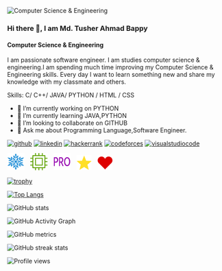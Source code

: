 ![Computer Science & Engineering](https://scontent.fdac24-1.fna.fbcdn.net/v/t39.30808-6/284800128_155784646960635_397191406871748262_n.jpg?_nc_cat=107&ccb=1-7&_nc_sid=e3f864&_nc_ohc=LaRtpB93vnEAX_etWSL&_nc_ht=scontent.fdac24-1.fna&oh=00_AT9seHbv10hFCnFwi8Xy1B0TeAwyk15-z9UyLq8rNJvdxw&oe=629B1AEB)
### Hi there 👋, I am Md. Tusher Ahmad Bappy
#### Computer Science & Engineering


I am passionate software engineer. I am studies computer science & engineering.I am spending much time improving my Computer Science &  Engineering skills. Every day I want to learn something new and share my knowledge with my classmate and others.



Skills: C/  C++/ JAVA/ PYTHON / HTML / CSS

- 🔭 I’m currently working on PYTHON 
- 🌱 I’m currently learning JAVA,PYTHON 
- 👯 I’m looking to collaborate on GITHUB 
- 💬 Ask me about Programming Language,Software Engineer. 


[<img src='https://cdn.jsdelivr.net/npm/simple-icons@3.0.1/icons/github.svg' alt='github' height='40'>](https://github.com/tusherahmadbappy)  [<img src='https://cdn.jsdelivr.net/npm/simple-icons@3.0.1/icons/linkedin.svg' alt='linkedin' height='40'>](https://www.linkedin.com/in/mdtusherahmadbappy/)  [<img src='https://cdn.jsdelivr.net/npm/simple-icons@3.0.1/icons/hackerrank.svg' alt='hackerrank' height='40'>](https://www.hackerrank.com/mdtusherahmadba1)  [<img src='https://cdn.jsdelivr.net/npm/simple-icons@3.0.1/icons/codeforces.svg' alt='codeforces' height='40'>](https://codeforces.com/profile/md_tusher1023)  [<img src='https://cdn.jsdelivr.net/npm/simple-icons@3.0.1/icons/visualstudiocode.svg' alt='visualstudiocode' height='40'>](https://vjudge.net/user/TA1023)  

<a href='https://archiveprogram.github.com/'><img src='https://raw.githubusercontent.com/acervenky/animated-github-badges/master/assets/acbadge.gif' width='40' height='40'></a> <a href='https://docs.github.com/en/developers'><img src='https://raw.githubusercontent.com/acervenky/animated-github-badges/master/assets/devbadge.gif' width='40' height='40'></a> <a href='https://github.com/pricing'><img src='https://raw.githubusercontent.com/acervenky/animated-github-badges/master/assets/pro.gif' width='40' height='40'></a> <a href='https://stars.github.com/'><img src='https://raw.githubusercontent.com/acervenky/animated-github-badges/master/assets/starbadge.gif' width='35' height='35'></a> <a href='https://docs.github.com/en/github/supporting-the-open-source-community-with-github-sponsors'><img src='https://raw.githubusercontent.com/acervenky/animated-github-badges/master/assets/sponsorbadge.gif' width='35' height='35'></a> 

[![trophy](https://github-profile-trophy.vercel.app/?username=tusherahmadbappy)](https://github.com/ryo-ma/github-profile-trophy)

[![Top Langs](https://github-readme-stats.vercel.app/api/top-langs/?username=tusherahmadbappy)](https://github.com/anuraghazra/github-readme-stats)

![GitHub stats](https://github-readme-stats.vercel.app/api?username=tusherahmadbappy&show_icons=true)  

![GitHub Activity Graph](https://activity-graph.herokuapp.com/graph?username=tusherahmadbappy)  

![GitHub metrics](https://metrics.lecoq.io/tusherahmadbappy)  

![GitHub streak stats](https://github-readme-streak-stats.herokuapp.com/?user=tusherahmadbappy)  

![Profile views](https://gpvc.arturio.dev/tusherahmadbappy)  
